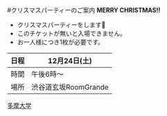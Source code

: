 #クリスマスパーティーのご案内
**MERRY CHRISTMAS!!**

* クリスマスパーティーをします:santa:
* このチケットが無いと入場できません。
* お一人様につき1枚が必要です。

日程 | 12月24日(土)
------------ | -------------
時間| 午後6時～
場所 | 渋谷道玄坂RoomGrande
[多摩大学](http://www.tama.ac.jp/)
